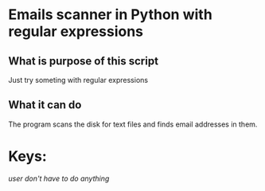 # Emails scanner in Python with regular expressions

## What is purpose of this script
Just try someting with regular expressions

## What it can do
The program scans the disk for text files and finds email addresses in them.
# Keys:
_user don't have to do anything_
